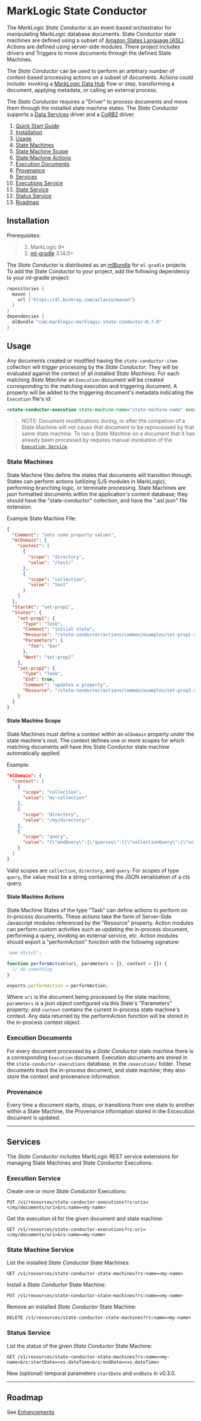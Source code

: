 # MarkLogic State Conductor

The _MarkLogic State Conductor_ is an event-based orchestrator for manipulating MarkLogic database documents.
State Conductor state machines are defined using a subset of [Amazon States Language (ASL)](https://states-language.net/spec.html). Actions are defined using server-side modules. There project includes drivers and Triggers to move documents through the defined State Machines.

The _State Conductor_ can be used to perform an arbitrary number of context-based processing actions on a subset of documents. Actions could include: invoking a [MarkLogic Data Hub](https://docs.marklogic.com/datahub/) flow or step, transforming a document, applying metadata, or calling an external process.

The _State Conductor_ requires a "Driver" to process documents and move them through the installed state machine states. The _State Conductor_ supports a [Data Services](https://github.com/aclavio/marklogic-state-conductor/tree/develop/state-conductor-dataservices) driver and a [CoRB2](https://github.com/marklogic-community/corb2) driver.

1. [Quick Start Guide](https://github.com/aclavio/marklogic-state-conductor/wiki/QUICKSTART)
2. [Installation](#installation)
3. [Usage](#usage)
4. [State Machines](#state-machines)
5. [State Machine Scope](#state-machine-scope)
6. [State Machine Actions](#state-machine-actions)
7. [Execution Documents](#execution-documents)
8. [Provenance](#provenance)
9. [Services](#services)
10. [Executions Service](#execution-service)
11. [State Service](#state-machine-service)
12. [Status Service](#status-service)
13. [Roadmap](#roadmap)

## Installation <a name="installation"></a>

Prerequisites:

> 1. MarkLogic 9+
> 2. [ml-gradle](https://github.com/marklogic-community/ml-gradle) 3.14.0+

The _State Conductor_ is distributed as an [mlBundle](https://github.com/marklogic-community/ml-gradle/wiki/Bundles) for `ml-gradle` projects. To add the State Conductor to your project, add the following dependency to your ml-gradle project:

```groovy
repositories {
  maven {
    url {"https://dl.bintray.com/aclavio/maven"}
  }
}
dependencies {
  mlBundle "com.marklogic:marklogic-state-conductor:0.7.0"
}
```

## Usage <a name="usage"></a>

Any documents created or modified having the `state-conductor-item` collection will trigger processing by the _State Conductor_. They will be evaluated against the context of all installed _State Machines_. For each matching _State Machine_ an `Execution` document will be created corresponding to the matching execution and triggering document. A property will be added to the triggering document's metadata indicating the `Execution` file's id:

```xml
<state-conductor-execution state-machine-name="state-machine-name" execution-id="ec89d520-e7ec-4b6b-ba63-7ea3a85eff02" date="2019-11-08T17:34:28.529Z" />
```

> NOTE: Document modifications during, or after the competion of a State Machine will not cause that document to be reprocessed by that same state machine. To run a State Machine on a document that it has already been processed by requires manual invokation of the [`Execution Service`](#execution-service).

### State Machines <a name="state-machines"></a>

State Machine files define the states that documents will transition through. States can perform actions (utilizing SJS modules in MarkLogic), performing branching logic, or terminate processing. State Machines are json formatted documents within the application's content database; they should have the "state-conductor" collection, and have the ".asl.json" file extension.

Example State Machine File:

```json
{
  "Comment": "sets some property values",
  "mlDomain": {
    "context": [
      {
        "scope": "directory",
        "value": "/test/"
      },
      {
        "scope": "collection",
        "value": "test"
      }
    ]
  },
  "StartAt": "set-prop1",
  "States": {
    "set-prop1": {
      "Type": "Task",
      "Comment": "initial state",
      "Resource": "/state-conductor/actions/common/examples/set-prop1.sjs",
      "Parameters": {
        "foo": "bar"
      },
      "Next": "set-prop2"
    },
    "set-prop2": {
      "Type": "Task",
      "End": true,
      "Comment": "updates a property",
      "Resource": "/state-conductor/actions/common/examples/set-prop2.sjs"
    }
  }
}
```

#### State Machine Scope <a name="state-machine-scope"></a>

State Machines must define a context within an `mlDomain` property under the state machine's root. The context defines one or more scopes for which matching documents will have this State Conductor state machine automatically applied.

Example:

```json
"mlDomain": {
  "context": [
    {
      "scope": "collection",
      "value": "my-collection"
    },
    {
      "scope": "directory",
      "value": "/my/directory/"
    },
    {
      "scope": "query",
      "value": "{\"andQuery\":{\"queries\":[{\"collectionQuery\":{\"uris\":[\"test\"]}}, {\"elementValueQuery\":{\"element\":[\"name\"], \"text\":[\"John Doe\"], \"options\":[\"lang=en\"]}}]}}"
    }
  ]
}
```

Valid scopes are `collection`, `directory`, and `query`. For scopes of type `query`, the value must be a string containing the JSON serialization of a cts query.

#### State Machine Actions <a name="state-machine-actions"></a>

State Machine States of the type "Task" can define actions to perform on in-process documents. These actions take the form of Server-Side Javascript modules referenced by the "Resource" property. Action modules can perform custom activities such as updating the in-process document, performing a query, invoking an external service, etc. Action modules should export a "performAction" function with the following signature:

```javascript
'use strict';

function performAction(uri, parameters = {}, context = {}) {
  // do something
}

exports.performAction = performAction;
```

Where `uri` is the document being processed by the state machine; `parameters` is a json object configured via this State's "Parameters" property; and `context` contains the current in-process state machine's context. Any data returned by the performAction function will be stored in the in-process context object.

### Execution Documents <a name="execution-documents"></a>

For every document processed by a _State Conductor_ state machine there is a corresponding `Execution` document. Execution documents are stored in the `state-conductor-executions` database, in the `/execution/` folder. These documents track the in-process document, and state machine; they also store the context and provenance information.

### Provenance <a name="provenance"></a>

Every time a document starts, stops, or transitions from one state to another within a State Machine, the Provenance information stored in the Excecution document is updated.

---

## Services <a name="services"></a>

The _State Conductor_ includes MarkLogic REST service extensions for managing State Machines and State Conductor Executions.

### Execution Service <a name="execution-service"></a>

Create one or more _State Conductor_ Executions:

```
PUT /v1/resources/state-conductor-executions?rs:uris=</my/documents/uri>&rs:name=<my-name>
```

Get the execution id for the given document and state machine:

```
GET /v1/resources/state-conductor-executions?rs:uri=</my/documents/uri>&rs:name=<my-name>
```

### State Machine Service <a name="state-machine-service"></a>

List the installed _State Conductor_ State Machines:

```
GET /v1/resources/state-conductor-state-machines?rs:name=<my-name>
```

Install a _State Conductor_ State Machine:

```
PUT /v1/resources/state-conductor-state-machines?rs:name=<my-name>
```

Remove an installed _State Conductor_ State Machine:

```
DELETE /v1/resources/state-conductor-state-machines?rs:name=<my-name>
```

### Status Service <a name="status-service"></a>

List the status of the given _State Conductor_ State Machine:

```
GET /v1/resources/state-conductor-state-machines?rs:name=<my-name>&rs:startDate=<xs.dateTime>&rs:endDate=<xs.dateTime>
```

New (optional) temporal parameters `startDate` and `endDate` in v0.3.0.

---

## Roadmap <a name="roadmap"></a>

See [Enhancements](https://github.com/aclavio/marklogic-state-conductor/labels/enhancement)

